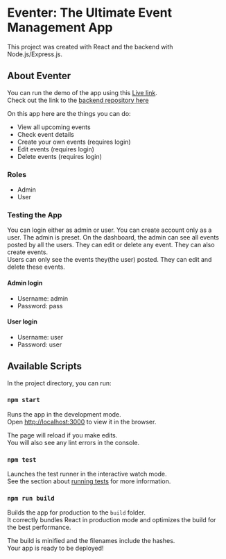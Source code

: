 # Eventer: The Ultimate Event Management App

This project was created with React and the backend with Node.js/Express.js.

## About Eventer

You can run the demo of the app using this [Live link](https://eventer-2024.vercel.app/).\
Check out the link to the [backend repository here](https://github.com/lancevd/Eventer-backend)

On this app here are the things you can do:
* View all upcoming events
* Check event details
* Create your own events (requires login)
* Edit events (requires login)
* Delete events (requires login)

### Roles 
* Admin
* User

### Testing the App

You can login either as admin or user. You can create account only as a user. The admin is preset. On the dashboard, the admin can see all events posted by all the users. They can edit or delete any event. They can also create events.\
Users can only see the events they(the user) posted. They can edit and delete these events.

#### Admin login
* Username: admin
* Password: pass

#### User login
* Username: user
* Password: user


## Available Scripts

In the project directory, you can run:

### `npm start`

Runs the app in the development mode.\
Open [http://localhost:3000](http://localhost:3000) to view it in the browser.

The page will reload if you make edits.\
You will also see any lint errors in the console.

### `npm test`

Launches the test runner in the interactive watch mode.\
See the section about [running tests](https://facebook.github.io/create-react-app/docs/running-tests) for more information.

### `npm run build`

Builds the app for production to the `build` folder.\
It correctly bundles React in production mode and optimizes the build for the best performance.

The build is minified and the filenames include the hashes.\
Your app is ready to be deployed!